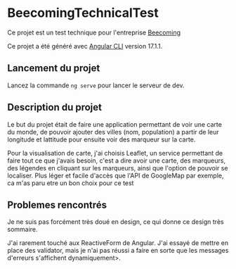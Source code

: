 # BeecomingTechnicalTest

Ce projet est un test technique pour l'entreprise [Beecoming](https://beecoming.fr/)

Ce projet a été généré avec [Angular CLI](https://github.com/angular/angular-cli) version 17.1.1.

## Lancement du projet

Lancez la commande `ng serve` pour lancer le serveur de dev.

## Description du projet

Le but du projet était de faire une application permettant de voir une carte du monde, de pouvoir ajouter des villes (nom, population) a partir de leur longitude et lattitude pour ensuite voir des marqueur sur la carte.

Pour la visualisation de carte, j'ai choisis Leaflet, un service permettant de faire tout ce que j'avais besoin, c'est a dire avoir une carte, des marqueurs, des légendes en cliquant sur les marqueurs, ainsi que l'option de pouvoir se localiser.
Plus léger et facile d'accès que l'API de GoogleMap par exemple, ca m'as paru etre un bon choix pour ce test

## Problemes rencontrés

Je ne suis pas forcément très doué en design, ce qui donne ce design très sommaire.

J'ai rarement touché aux ReactiveForm de Angular. J'ai essayé de mettre en place des validator, mais je n'ai pas réussi a faire en sorte que les messages d'erreurs s'affichent dynamiquement>.
